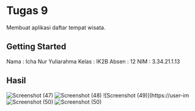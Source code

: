 # Tugas 9

Membuat aplikasi daftar tempat wisata.

## Getting Started

Nama  : Icha Nur Yuliarahma
Kelas : IK2B
Absen : 12
NIM   : 3.34.21.1.13

## Hasil
![Screenshot (47)](https://user-images.githubusercontent.com/114141633/200734088-ef38c38d-8ae4-4df0-841c-b42c35adeb2b.png)
![Screenshot (48)](https://user-images.githubusercontent.com/114141633/200734109-aa293173-005a-4f10-8b10-7af347f0391d.png)
![Screenshot (49)](https://user-im![Screenshot (50)](https://user-images.githubusercontent.com/114141633/200734137-5e5ca587-4c6c-40bd-af0f-fd1ef22cc3d3.png)
![Screenshot (50)](https://user-images.githubusercontent.com/114141633/200734165-16cc17e4-936c-4829-85d6-9a6f60d3a2f5.png)
